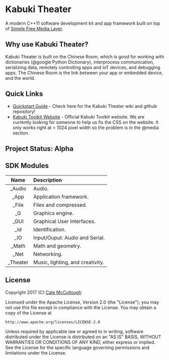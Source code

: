 # Kabuki Theater
A modern C++11 software development kit and app framework built on top of [Simple Free Media Layer](http://www.sfml-dev.org/).

## Why use Kabuki Theater?

Kabuki Theater is built on the Chinese Room, which is good for working with dictionaries (@google Python Dictionary), interprocess communication, serializing data, remotely controlling apps and IoT devices, and debugging apps. The Chinese Room is the link between your app or embedded device, and the world.

## Quick Links
* [Quickstart Guide](https://github.com/Kabuki-Toolkit/Kabuki-Theater/wiki/Quickstart-Guide.md) - 
    Check here for the Kabuki Theater wiki and github repository!
* [Kabuki Toolkit Website](https://kabuki-toolkit.github.io/) - Official Kabuki Toolkit website. We are currently 
    looking for someone to help us fix the CSS on the website. It only works right at < 1024 pixel width so the 
    problem is in the @media section.

## Project Status: Alpha

## SDK Modules
| Name     | Description |
|:--------:|:------------|
| _Audio   | Audio.|
| _App     | Application framework.|
| _File    | Files and compressed.|
| _G       | Graphics engine.|
| _GUI     | Graphical User Interfaces.|
| _Id      | Identification.|
| _IO      | Input/Ouput: Audio and Serial.|
| _Math    | Math and geometry.|
| _Net     | Networking.|
| _Theater | Music, lighting, and creativity.|

## License
Copyright 2017 (C) [Cale McCollough](mailto:calemccollough@gmail.com)

Licensed under the Apache License, Version 2.0 (the "License");
you may not use this file except in compliance with the License.
You may obtain a copy of the License at

    http://www.apache.org/licenses/LICENSE-2.0

Unless required by applicable law or agreed to in writing, software
distributed under the License is distributed on an "AS IS" BASIS,
WITHOUT WARRANTIES OR CONDITIONS OF ANY KIND, either express or implied.
See the License for the specific language governing permissions and
limitations under the License.

